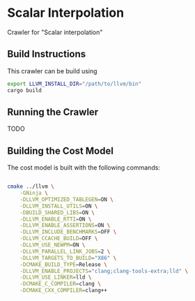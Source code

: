 # Scalar Interpolation

Crawler for "Scalar interpolation"

## Build Instructions

This crawler can be build using

``` bash
export LLVM_INSTALL_DIR="/path/to/llvm/bin"
cargo build
```

## Running the Crawler

TODO

## Building the Cost Model

The cost model is built with the following commands:

``` bash

cmake ../llvm \
    -GNinja \
    -DLLVM_OPTIMIZED_TABLEGEN=ON \
    -DLLVM_INSTALL_UTILS=ON \
    -DBUILD_SHARED_LIBS=ON \
    -DLLVM_ENABLE_RTTI=ON \
    -DLLVM_ENABLE_ASSERTIONS=ON \
    -DLLVM_INCLUDE_BENCHMARKS=OFF \
    -DLLVM_CCACHE_BUILD=OFF \
    -DLLVM_USE_NEWPM=ON \
    -DLLVM_PARALLEL_LINK_JOBS=2 \
    -DLLVM_TARGETS_TO_BUILD="X86" \
    -DCMAKE_BUILD_TYPE=Release \
    -DLLVM_ENABLE_PROJECTS="clang;clang-tools-extra;lld" \
    -DLLVM_USE_LINKER=lld \
    -DCMAKE_C_COMPILER=clang \
    -DCMAKE_CXX_COMPILER=clang++
```
